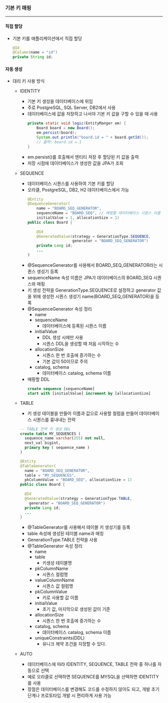 
### 기본 키 매핑
---
#### 직접 할당 
- 기본 키를 애플리케이션에서 직접 할당
  ```java
  @Id
  @Column(name = "id")
  private String id;
  ```
#### 자동 생성
- 대리 키 사용 방식
  + IDENTITY
    - 기본 키 생성을 데이터베이스에 위임
    - 주로 PostgreSQL, SQL Server, DB2에서 사용
    - 데이터베이스에 값을 저장하고 나서야 기본 키 값을 구할 수 있을 때 사용
        ```java
        private static void logic(EntityManger em) {
            Board board = new Board();
            em.persist(board);
            System.out.println("board.id = " + board.getId());
            // 출력: board.id = 1
        }
        ```
    - em.persist()를 호출해서 엔티티 저장 후 할당된 키 값을 출력
    - 저장 시점에 데이터베이스가 생성한 값을 JPA가 조회

  + SEQUENCE
    - 데이터베이스 시퀀스를 사용하여 기본 키를 할당
    - 오라클, PostgreSQL, DB2, H2 데이터베이스에서 가능
        ```java
        @Entity
        @SequenceGenerator(
            name = "BOARD_SEQ_GENERATOR",
            sequenceName = "BOARD_SEQ", // 매핑할 데이터베이스 시퀀스 이름
            initialValue = 1, allocationSize = 1)
        public class Board {
            
            @Id
            @GeneratedValue(strategy = GenerationType.SEQUENCE,
                            generator = "BOARD_SEQ_GENERATOR")
            private Long id;
            ...
        )
        ```
    - @SequenceGenerator를 사용해서 BOARD_SEQ_GENERATOR라는 시퀀스 생성기 등록
    - sequenceName 속성 이름은 JPA가 데이터베이스의 BOARD_SEQ 시퀀스와 매핑
    - 키 생성 전략을 GenerationType.SEQUENCE로 설정하고 generator 값을 위에 생성한 시퀀스 생성기 name(BOARD_SEQ_GENERATOR)을 등록
    - @SequenceGenerator 속성 정리
      - name
      - sequenceName
        - 데이터베이스에 등록된 시퀀스 이름
      - initialValue
        - DDL 생성 시에만 사용
        - 시퀀스 DDL을 생성할 때 처음 시작하는 수
      - allocationSize
        - 시퀀스 한 번 호출에 증가하는 수
        - 기본 값이 50이므로 주의
      - catalog, schema
        - 데이터베이스 catalog, schema 이름
    - 매핑할 DDL
      ```sql
      create sequence [sequenceName]
      start with [initialValue] increment by [allocationSize]
      ```

  + TABLE
    - 키 생성 테이블을 만들어 이름과 값으로 사용할 컬럼을 만들어 데이터베이스 시퀀스를 흉내내는 전략
    ```sql
    -- TABLE 전략 키 생성 DDL
    create table MY_SEQUENCES (
      sequence_name varchar(255) not null,
      next_val bigint,
      primary key ( sequence_name )
    )
    ```
    ```java
    @Entity
    @TableGenerator(
      name = "BOARD_SEQ_GENERATOR",
      table = "MY_SEQUENCES",
      pkColumnValue = "BOARD_SEQ", allocationSize = 1)
    public class Board {
      
      @Id
      @GeneratedValue(strategy = GenerationType.TABLE,
        generator = "BOARD_SEQ_GENERATOR")
      private Long id;
      ...
    }
    ```
    - @TableGenerator를 사용해서 테이블 키 생성기를 등록
    - table 속성에 생성된 테이블 name과 매칭
    - GenerationType.TABLE 전략을 사용
    - @TableGenerator 속성 정리
      - name
      - table
        - 키생성 테이블명
      - pkColumnName
        - 시퀀스 컬럼명
      - valueColumnName
        - 시퀀스 값 컬럼명
      - pkColumnValue
        - 키로 사용할 값 이름
      - initialValue
        - 초기 값, 마지막으로 생성된 값이 기준
      - allocationSize
        - 시퀀스 한 번 호출에 증가하는 수
      - catalog, schema
        - 데이터베이스 catalog, schema 이름
      - uniqueConstraints(DDL)
        - 유니크 제약 조건을 지정할 수 있다.

  + AUTO
    - 데이터베이스에 따라 IDENTITY, SEQUENCE, TABLE 전략 중 하나를 자동으로 선택
    - 예로 오라클로 선택하면 SEQUENCE를 MYSQL을 선택하면 IDENTITY를 사용
    - 장점은 데이터베이스를 변경해도 코드를 수정하지 않아도 되고, 개발 초기 단계나 프로토타입 개발 시 편리하게 사용 가능
    